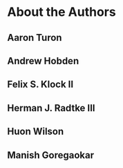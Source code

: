 # About the Authors

## Aaron Turon
## Andrew Hobden
## Felix S. Klock II
## Herman J. Radtke III
## Huon Wilson
## Manish Goregaokar

